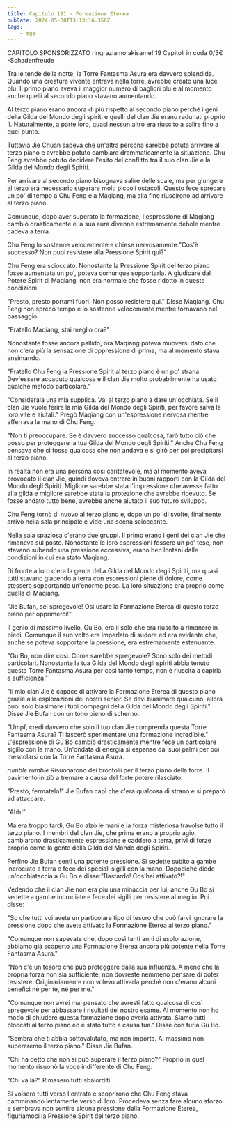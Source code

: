 ```yaml
---
title: Capitolo 191 - Formazione Eterea
pubDate: 2024-05-30T13:13:16.358Z
tags:
    - mga
---
```



CAPITOLO SPONSORIZZATO</strong> ringraziamo akisame!
19 Capitoli in coda 0/3€
-Schadenfreude


Tra le tende della notte, la Torre Fantasma Asura era davvero splendida. Quando una creatura vivente entrava nella torre, avrebbe creato una luce blu. Il primo piano aveva il maggior numero di bagliori blu e al momento anche quelli al secondo piano stavano aumentando.


Al terzo piano erano ancora di più rispetto al secondo piano perché i geni della Gilda del Mondo degli spiriti e quelli del clan Jie erano radunati proprio lì. Naturalmente, a parte loro, quasi nessun altro era riuscito a salire fino a quel punto.


Tuttavia Jie Chuan sapeva che un'altra persona sarebbe potuta arrivare al terzo piano e avrebbe potuto cambiare drammaticamente la situazione. Chu Feng avrebbe potuto decidere l'esito del conflitto tra il suo clan Jie e la Gilda del Mondo degli Spiriti.


Per arrivare al secondo piano bisognava salire delle scale, ma per giungere al terzo era necessario superare molti piccoli ostacoli. Questo fece sprecare un po' di tempo a Chu Feng e a Maqiang, ma alla fine riuscirono ad arrivare al terzo piano.


Comunque, dopo aver superato la formazione, l'espressione di Maqiang cambiò drasticamente e la sua aura divenne estremamente debole mentre cadeva a terra.


Chu Feng lo sostenne velocemente e chiese nervosamente:"Cos'è successo? Non puoi resistere alla Pressione Spirit qui?"


Chu Feng era scioccato. Nonostante la Pressione Spirit del terzo piano fosse aumentata un po', poteva comunque sopportarla. A giudicare dal Potere Spirit di Maqiang, non era normale che fosse ridotto in queste condizioni.


"Presto, presto portami fuori. Non posso resistere qui." Disse Maqiang.
Chu Feng non sprecò tempo e lo sostenne velocemente mentre tornavano nel passaggio.


"Fratello Maqiang, stai meglio ora?"


Nonostante fosse ancora pallido, ora Maqiang poteva muoversi dato che non c'era più la sensazione di oppressione di prima, ma al momento stava ansimando.


"Fratello Chu Feng la Pressione Spirit al terzo piano è un po' strana. Dev'essere accaduto qualcosa e il clan Jie molto probabilmente ha usato qualche metodo particolare."


"Considerala una mia supplica. Vai al terzo piano a dare un'occhiata. Se il clan Jie vuole ferire la mia Gilda del Mondo degli Spiriti, per favore salva le loro vite e aiutali." Pregò Maqiang con un'espressione nervosa mentre afferrava la mano di Chu Feng.


"Non ti preoccupare. Se è davvero successo qualcosa, farò tutto ciò che posso per proteggere la tua Gilda del Mondo degli Spiriti." Anche Chu Feng pensava che ci fosse qualcosa che non andava e si girò per poi precipitarsi al terzo piano.


In realtà non era una persona così caritatevole, ma al momento aveva provocato il clan Jie, quindi doveva entrare in buoni rapporti con la Gilda del Mondo degli Spiriti. Migliore sarebbe stata l'impressione che avesse fatto alla gilda e migliore sarebbe stata la protezione che avrebbe ricevuto. Se fosse andato tutto bene, avrebbe anche aiutato il suo futuro sviluppo.


Chu Feng tornò di nuovo al terzo piano e, dopo un po' di svolte, finalmente arrivò nella sala principale e vide una scena scioccante.


Nella sala spaziosa c'erano due gruppi. Il primo erano i geni del clan Jie che rimaneva sul posto. Nonostante le loro espressioni fossero un po' tese, non stavano subendo una pressione eccessiva, erano ben lontani dalle condizioni in cui era stato Maqiang.


Di fronte a loro c'era la gente della Gilda del Mondo degli Spiriti, ma quasi tutti stavano giacendo a terra con espressioni piene di dolore, come stessero sopportando un'enorme peso. La loro situazione era proprio come quella di Maqiang.


"Jie Bufan, sei spregevole! Osi usare la Formazione Eterea di questo terzo piano per opprimerci!"


Il genio di massimo livello, Gu Bo, era il solo che era riuscito a rimanere in piedi. Comunque il suo volto era imperlato di sudore ed era evidente che, anche se poteva sopportare la pressione, era estremamente estenuante.


"Gu Bo, non dire così. Come sarebbe spregevole? Sono solo dei metodi particolari. Nonostante la tua Gilda del Mondo degli spiriti abbia tenuto questa Torre Fantasma Asura per così tanto tempo, non è riuscita a capirla a sufficienza."


"Il mio clan Jie è capace di attivare la Formazione Eterea di questo piano grazie alle esplorazioni dei nostri senior. Se devi biasimare qualcuno, allora puoi solo biasimare i tuoi compagni della Gilda del Mondo degli Spiriti." Disse Jie Bufan con un tono pieno di scherno.


"Umpf, credi davvero che solo il tuo clan Jie comprenda questa Torre Fantasma Asura? Ti lascerò sperimentare una formazione incredibile." L'espressione di Gu Bo cambiò drasticamente mentre fece un particolare sigillo con la mano. Un'ondata di energia si espanse dai suoi palmi per poi mescolarsi con la Torre Fantasma Asura.


*rumble rumble* Risuonarono dei brontolii per il terzo piano della torre. Il pavimento iniziò a tremare a causa del forte potere rilasciato.


"Presto, fermatelo!" Jie Bufan capì che c'era qualcosa di strano e si preparò ad attaccare.


"Ahh!"


Ma era troppo tardi, Gu Bo alzò le mani e la forza misteriosa travolse tutto il terzo piano. I membri del clan Jie, che prima erano a proprio agio, cambiarono drasticamente espressione e caddero a terra, privi di forze proprio come la gente della Gilda del Mondo degli Spiriti.


Perfino Jie Bufan sentì una potente pressione. Si sedette subito a gambe incrociate a terra e fece dei speciali sigilli con la mano. Dopodiché diede un'occhiataccia a Gu Bo e disse:"Bastardo! Cos'hai attivato?!"


Vedendo che il clan Jie non era più una minaccia per lui, anche Gu Bo si sedette a gambe incrociate e fece dei sigilli per resistere al meglio. Poi disse:


"So che tutti voi avete un particolare tipo di tesoro che può farvi ignorare la pressione dopo che avete attivato la Formazione Eterea al terzo piano."


"Comunque non sapevate che, dopo così tanti anni di esplorazione, abbiamo già scoperto una Formazione Eterea ancora più potente nella Torre Fantasma Asura."


"Non c'è un tesoro che può proteggere dalla sua influenza. A meno che la propria forza non sia sufficiente, non dovreste nemmeno pensare di poter resistere. Originariamente non volevo attivarla perché non c'erano alcuni benefici né per te, né per me."


"Comunque non avrei mai pensato che avresti fatto qualcosa di così spregevole per abbassare i risultati del nostro esame. Al momento non ho modo di chiudere questa formazione dopo averla attivata. Siamo tutti bloccati al terzo piano ed è stato tutto a causa tua." Disse con furia Gu Bo.


"Sembra che ti abbia sottovalutato, ma non importa. Al massimo non supereremo il terzo piano." Disse Jie Bufan.


"Chi ha detto che non si può superare il terzo piano?" Proprio in quel momento risuonò la voce indifferente di Chu Feng.


"Chi va là?" Rimasero tutti sbalorditi.


Si volsero tutti verso l'entrata e scoprirono che Chu Feng stava camminando lentamente verso di loro. Procedeva senza fare alcuno sforzo e sembrava non sentire alcuna pressione dalla Formazione Eterea, figuriamoci la Pressione Spirit del terzo piano.



